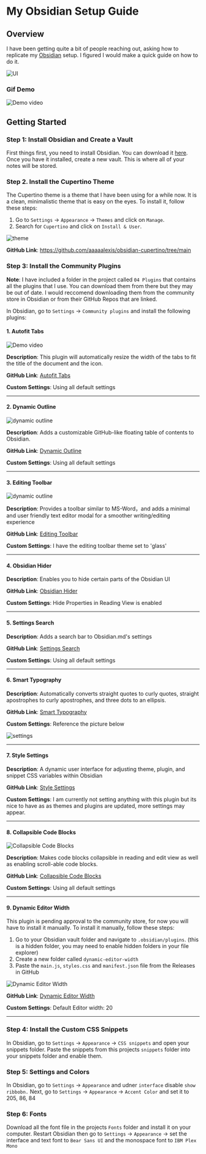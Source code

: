 # My Obsidian Setup Guide
## Overview
I have been getting quite a bit of people reaching out, asking how to replicate my [Obsidian](https://obsidian.md) setup. I figured I would make a quick guide on how to do it.

![UI](/images/main.png) 

### Gif Demo
![Demo video](/images/main.gif) 


## Getting Started
### Step 1: Install Obsidian and Create a Vault
First things first, you need to install Obsidian. You can download it [here](https://obsidian.md). Once you have it installed, create a new vault. This is where all of your notes will be stored.

### Step 2. Install the Cupertino Theme
The Cupertino theme is a theme that I have been using for a while now. It is a clean, minimalistic theme that is easy on the eyes. To install it, follow these steps:
1. Go to `Settings` -> `Appearance` -> `Themes` and click on `Manage`.
2. Search for `Cupertino` and click on `Install & User`.

![theme](https://github.com/aaaaalexis/obsidian-cupertino/blob/main/img/hero.png?raw=true)

**GitHub Link**: https://github.com/aaaaalexis/obsidian-cupertino/tree/main


### Step 3: Install the Community Plugins
**Note**: I have included a folder in the project called `04 Plugins` that contains all the plugins that I use. You can download them from there but they may be out of date. I would reccomend downloading them from the community store in Obsidian or from their GitHub Repos that are linked.

In Obsidian, go to `Settings` -> `Community plugins` and install the following plugins:
#### 1. Autofit Tabs
![Demo video](/images/autofit-demo.gif) 

**Description**: This plugin will automatically resize the width of the tabs to fit the title of the document and the icon.

**GitHub Link**: [Autofit Tabs](https://github.com/bwya77/autofit-tabs)

**Custom Settings**: Using all default settings

---

#### 2. Dynamic Outline

![dynamic outline](https://github.com/theopavlove/obsidian-dynamic-outline/raw/master/assets/demo-usage.gif)

**Description**: Adds a customizable GitHub-like floating table of contents to Obsidian.

**GitHub Link**: [Dynamic Outline](https://github.com/theopavlove/obsidian-dynamic-outline/)

**Custom Settings**: Using all default settings

---

#### 3. Editing Toolbar

![dynamic outline](https://github.com/PKM-er/obsidian-editing-toolbar/raw/master/editing-toolbar-demo.gif)

**Description**: Provides a toolbar similar to MS-Word，and adds a minimal and user friendly text editor modal for a smoother writing/editing experience

**GitHub Link**: [Editing Toolbar](https://github.com/PKM-er/obsidian-editing-toolbar)

**Custom Settings**: I have the editing toolbar theme set to 'glass'

---

#### 4. Obsidian Hider

**Description**: Enables you to hide certain parts of the Obsidian UI

**GitHub Link**: [Obsidian Hider](https://github.com/kepano/obsidian-hider)

**Custom Settings**: Hide Properties in Reading View is enabled

---

#### 5. Settings Search

**Description**: Adds a search bar to Obsidian.md's settings

**GitHub Link**: [Settings Search](https://github.com/javalent/settings-search)

**Custom Settings**: Using all default settings

---

#### 6. Smart Typography

**Description**: Automatically converts straight quotes to curly quotes, straight apostrophes to curly apostrophes, and three dots to an ellipsis.

**GitHub Link**: [Smart Typography](https://github.com/mgmeyers/obsidian-smart-typography)

**Custom Settings**: Reference the picture below

![settings](/images/smarttypographySettings.png)


---

#### 7. Style Settings

**Description**: A dynamic user interface for adjusting theme, plugin, and snippet CSS variables within Obsidian

**GitHub Link**: [Style Settings](https://github.com/mgmeyers/obsidian-style-settings)

**Custom Settings**: I am currently not setting anything with this plugin but its nice to have as as themes and plugins are updated, more settings may appear. 

---

#### 8. Collapsible Code Blocks

![Collapsible Code Blocks](https://github.com/bwya77/collapsible-code-blocks/raw/main/images/code_collapsed.png)

**Description**: Makes code blocks collapsible in reading and edit view as well as enabling scroll-able code blocks.

**GitHub Link**: [Collapsible Code Blocks](https://github.com/bwya77/collapsible-code-blocks)

**Custom Settings**: Using all default settings


---

#### 9. Dynamic Editor Width
This plugin is pending approval to the community store, for now you will have to install it manually. To install it manually, follow these steps:
1. Go to your Obsidian vault folder and navigate to `.obsidian/plugins`. (this is a hidden folder, you may need to enable hidden folders in your file explorer)
2. Create a new folder called `dynamic-editor-width`
3. Paste the `main.js`, `styles.css` and `manifest.json` file from the Releases in GitHub

![Dynamic Editor Width](https://github.com/bwya77/dynamic-editor-width/blob/main/images/demo.gif)

**GitHub Link**: [Dynamic Editor Width](https://github.com/bwya77/dynamic-editor-width)

**Custom Settings**: Default Editor width: 20

---

### Step 4: Install the Custom CSS Snippets
In Obsidian, go to `Settings` -> `Appearance` -> `CSS snippets` and open your snippets folder. Paste the snippets from this projects `snippets` folder into your snippets folder and enable them. 


### Step 5: Settings and Colors
In Obsidian, go to `Settings` -> `Appearance` and udner `interface` disable `show ribbobn.`
Next, go to `Settings` -> `Appearance` -> `Accent Color` and set it to 205, 86, 84

### Step 6: Fonts
Download all the font file in the projects `Fonts` folder and install it on your computer. Restart Obsidian then go to `Settings` -> `Appearance` -> set the interface and text font to `Bear Sans UI` and the monospace font to `IBM Plex Mono`

